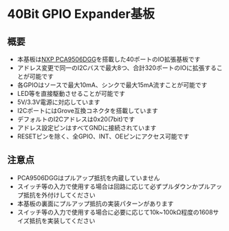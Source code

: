 # 40Bit GPIO Expander基板

## 概要
 * 本基板は[NXP PCA9506DGG][1]を搭載した40ポートのIO拡張基板です  
 * アドレス変更で同⼀のI2Cバスで最⼤8つ、合計320ポートのIOに拡張することが可能です  
 * 各GPIOはソースで最⼤10mA、シンクで最⼤15mA流すことが可能です  
 * LED等を直接駆動させることが可能です  
 * 5V/3.3V電源に対応しています  
 * I2CポートにはGrove互換コネクタを搭載しています  
 * デフォルトのI2Cアドレスは0x20(7bit)です  
 * アドレス設定ピンはすべてGNDに接続されています  
 * RESETピンを除く、全GPIO、INT、OEピンにアクセス可能です  

## 注意点
 * PCA9506DGGはプルアップ抵抗を内蔵していません  
 * スイッチ等の入力で使用する場合は回路に応じて必ずプルダウンかプルアップ抵抗を外付けしてください  
 * 本基板の裏面にプルアップ抵抗の実装パターンがあります  
 * スイッチ等の入力で使用する場合に必要に応じて10k~100kΩ程度の1608サイズ抵抗を実装してください  

  [1]: https://www.nxp.com/products/interfaces/ic-spi-i3c-interface-devices/general-purpose-i-o-gpio/40-bit-ic-bus-i-o-port-with-reset-oe-and-int:PCA9505_06
